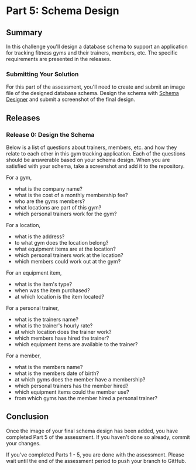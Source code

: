 # Part 5: Schema Design

## Summary
In this challenge you'll design a database schema to support an application for tracking fitness gyms and their trainers, members, etc. The specific requirements are presented in the releases.

### Submitting Your Solution
For this part of the assessment, you'll need to create and submit an image file of the designed database schema.  Design the schema with [Schema Designer](http://schemadesigner.devbootcamp.com) and submit a screenshot of the final design.

## Releases
### Release 0: Design the Schema
Below is a list of questions about trainers, members, etc. and how they relate to each other in this gym tracking application.  Each of the questions should be answerable based on your schema design.  When you are satisfied with your schema, take a screenshot and add it to the repository.

For a gym,
- what is the company name?
- what is the cost of a monthly membership fee?
- who are the gyms members?
- what locations are part of this gym?
- which personal trainers work for the gym?

For a location,
- what is the address?
- to what gym does the location belong?
- what equipment items are at the location?
- which personal trainers work at the location?
- which members could work out at the gym?

For an equipment item,
- what is the item's type?
- when was the item purchased?
- at which location is the item located?

For a personal trainer,
- what is the trainers name?
- what is the trainer's hourly rate?
- at which location does the trainer work?
- which members have hired the trainer?
- which equipment items are available to the trainer?

For a member,
- what is the members name?
- what is the members date of birth?
- at which gyms does the member have a membership?
- which personal trainers has the member hired?
- which equipment items could the member use?
- from which gyms has the member hired a personal trainer?


## Conclusion
Once the image of your final schema design has been added, you have completed Part 5 of the assessment.  If you haven't done so already, commit your changes.

If you've completed Parts 1 - 5, you are done with the assessment.  Please wait until the end of the assessment period to push your branch to GitHub.
